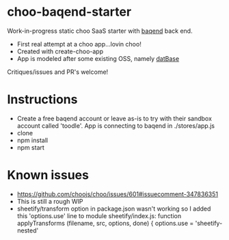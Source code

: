 # choo-baqend-starter

Work-in-progress static choo SaaS starter with [baqend](baqend.com) back end.

* First real attempt at a choo app...lovin choo!
* Created with create-choo-app
* App is modeled after some existing OSS, namely [datBase](https://github.com/datproject/datBase)


Critiques/issues and PR's welcome!


# Instructions

* Create a free baqend account or leave as-is to try with their sandbox account called 'toodle'.
App is connecting to baqend in ./stores/app.js
* clone
* npm install
* npm start


# Known issues

* https://github.com/choojs/choo/issues/601#issuecomment-347836351
* This is still a rough WIP
* sheetify/transform option in package.json wasn't working so I added this 'options.use' line to module sheetify/index.js:
function applyTransforms (filename, src, options, done) {
  options.use = 'sheetify-nested'
